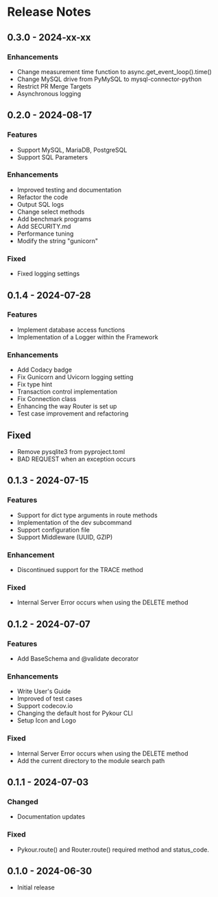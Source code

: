 # Release Notes

## 0.3.0 - 2024-xx-xx

### Enhancements

- Change measurement time function to async.get_event_loop().time()
- Change MySQL drive from PyMySQL to mysql-connector-python
- Restrict PR Merge Targets
- Asynchronous logging

## 0.2.0 - 2024-08-17

### Features

- Support MySQL, MariaDB, PostgreSQL
- Support SQL Parameters

### Enhancements

- Improved testing and documentation
- Refactor the code
- Output SQL logs
- Change select methods
- Add benchmark programs
- Add SECURITY.md
- Performance tuning
- Modify the string "gunicorn"

### Fixed

- Fixed logging settings


## 0.1.4 - 2024-07-28

### Features

- Implement database access functions
- Implementation of a Logger within the Framework

### Enhancements

- Add Codacy badge
- Fix Gunicorn and Uvicorn logging setting
- Fix type hint
- Transaction control implementation
- Fix Connection class
- Enhancing the way Router is set up
- Test case improvement and refactoring

## Fixed

- Remove pysqlite3 from pyproject.toml
- BAD REQUEST when an exception occurs

## 0.1.3 - 2024-07-15

### Features

- Support for dict type arguments in route methods
- Implementation of the dev subcommand
- Support configuration file
- Support Middleware (UUID, GZIP)

### Enhancement

- Discontinued support for the TRACE method

### Fixed

- Internal Server Error occurs when using the DELETE method

## 0.1.2 - 2024-07-07

### Features

- Add BaseSchema and @validate decorator

### Enhancements

- Write User's Guide
- Improved of test cases
- Support codecov.io
- Changing the default host for Pykour CLI
- Setup Icon and Logo

### Fixed

- Internal Server Error occurs when using the DELETE method
- Add the current directory to the module search path

## 0.1.1 - 2024-07-03

### Changed

- Documentation updates

### Fixed

- Pykour.route() and Router.route() required method and status_code.

## 0.1.0 - 2024-06-30

- Initial release
